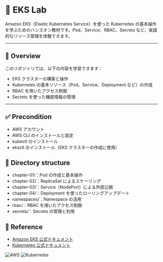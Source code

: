 # 🚀 EKS Lab

Amazon EKS（Elastic Kubernetes Service）を使った Kubernetes の基本操作を学ぶためのハンズオン教材です。Pod、Service、RBAC、Secrets など、実践的なリソース管理を体験できます。

---

## 📝 Overview

このリポジトリでは、以下の内容を学習できます：

- EKS クラスターの構築と操作
- Kubernetes の基本リソース（Pod、Service、Deployment など）の作成
- RBAC を用いたアクセス制御
- Secrets を使った機密情報の管理

---

## ✅ Precondition

- AWS アカウント
- AWS CLI のインストールと設定
- kubectl のインストール
- eksctl のインストール（EKS クラスターの作成に使用）

## 📁 Directory structure
- chapter-01/：Pod の作成と基本操作
- chapter-02/：ReplicaSet によるスケーリング
- chapter-03/：Service（NodePort）による外部公開
- chapter-04/：Deployment を使ったローリングアップデート
- namespaces/：Namespace の活用
- rbac/：RBAC を用いたアクセス制御
- secrets/：Secrets の管理と利用

## 🔗 Reference
- [Amazon EKS 公式ドキュメント](https://docs.aws.amazon.com/eks/latest/userguide/what-is-eks.html)
- [Kubernetes 公式ドキュメント](https://kubernetes.io/ja/docs/home/)

![AWS](https://img.shields.io/badge/AWS-EKS-orange)
![Kubernetes](https://img.shields.io/badge/Kubernetes-1.33-blue)
